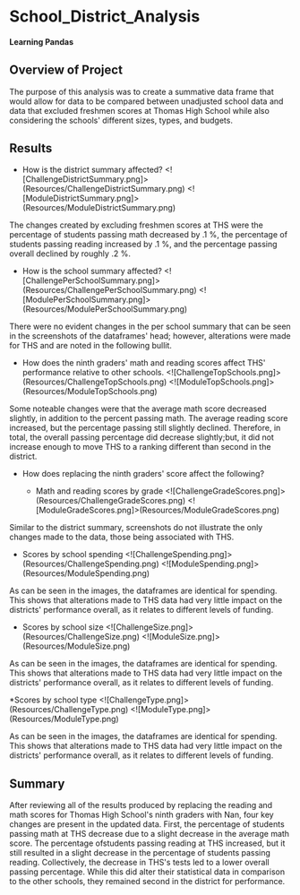# School_District_Analysis
#### Learning Pandas

## Overview of Project
The purpose of this analysis was to create a summative data frame that would allow for data to be compared between unadjusted school data and data that excluded freshmen scores at Thomas High School while also considering the schools' different sizes, types, and budgets.

## Results
* How is the district summary affected?
<![ChallengeDistrictSummary.png]>(Resources/ChallengeDistrictSummary.png)
<![ModuleDistrictSummary.png]>(Resources/ModuleDistrictSummary.png)

The changes created by excluding freshmen scores at THS were the percentage of students passing math decreased by .1 %, the percentage of students passing reading increased by .1 %, and the percentage passing overall declined by roughly .2 %.

* How is the school summary affected?
<![ChallengePerSchoolSummary.png]>(Resources/ChallengePerSchoolSummary.png)
<![ModulePerSchoolSummary.png]>(Resources/ModulePerSchoolSummary.png)

There were no evident changes in the per school summary that can be seen in the screenshots of the dataframes' head; however, alterations were made for THS and are noted in the following bullit.

* How does the ninth graders' math and reading scores affect THS' performance relative to other schools. 
<![ChallengeTopSchools.png]>(Resources/ChallengeTopSchools.png)
<![ModuleTopSchools.png]>(Resources/ModuleTopSchools.png)

Some noteable changes were that the average math score decreased slightly, in addition to the percent passing math. The average reading score increased, but the percentage passing still slightly declined. Therefore, in total, the overall passing percentage did decrease slightly;but, it did not increase enough to move THS to a ranking different than second in the district.

* How does replacing the ninth graders' score affect the following?

  * Math and reading scores by grade
<![ChallengeGradeScores.png]>(Resources/ChallengeGradeScores.png)
<![ModuleGradeScores.png]>(Resources/ModuleGradeScores.png)

Similar to the district summary, screenshots do not illustrate the only changes made to the data, those being associated with THS.

  * Scores by school spending
<![ChallengeSpending.png]>(Resources/ChallengeSpending.png)
<![ModuleSpending.png]>(Resources/ModuleSpending.png)

As can be seen in the images, the dataframes are identical for spending. This shows that alterations made to THS data had very little impact on the districts' performance overall, as it relates to different levels of funding. 

  * Scores by school size
<![ChallengeSize.png]>(Resources/ChallengeSize.png)
<![ModuleSize.png]>(Resources/ModuleSize.png)

As can be seen in the images, the dataframes are identical for spending. This shows that alterations made to THS data had very little impact on the districts' performance overall, as it relates to different levels of funding.

  *Scores by school type
<![ChallengeType.png]>(Resources/ChallengeType.png)
<![ModuleType.png]>(Resources/ModuleType.png)

As can be seen in the images, the dataframes are identical for spending. This shows that alterations made to THS data had very little impact on the districts' performance overall, as it relates to different levels of funding.

## Summary

After reviewing all of the results produced by replacing the reading and math scores for Thomas High School's ninth graders with Nan, four key changes are present in the updated data. First, the percentage of students passing math at THS decrease due to a slight decrease in the average math score. The percentage ofstudents passing reading at THS increased, but it still resulted in a slight decrease in the percentage of students passing reading. Collectively, the decrease in THS's tests led to a lower overall passing percentage. While this did alter their statistical data in comparison to the other schools, they remained second in the district for performance.  
